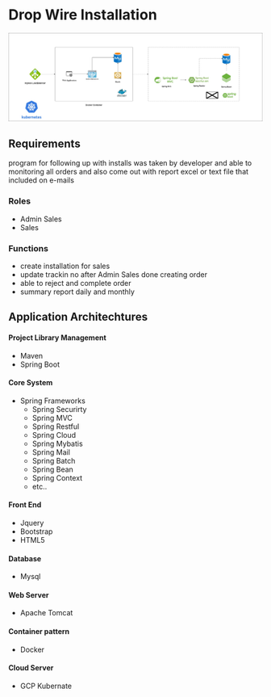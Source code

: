 # Drop Wire Installation
![alt text](https://github.com/ponddmj28/dwi-kubernate-gcp/blob/main/DWI-Kubernates.jpg?Draw=true)

## Requirements
program for following up with installs was taken by developer and able to monitoring all orders and also come out with report excel or text file that included on e-mails

### Roles
- Admin Sales
- Sales

### Functions
- create installation for sales
- update trackin no after Admin Sales done creating order
- able to reject and complete order
- summary report daily and monthly

## Application Architechtures
#### Project Library Management
  - Maven
  - Spring Boot
#### Core System
  - Spring Frameworks
    - Spring Securirty
    - Spring MVC
    - Spring Restful
    - Spring Cloud
    - Spring Mybatis
    - Spring Mail
    - Spring Batch
    - Spring Bean
    - Spring Context
    - etc..
#### Front End
  - Jquery
  - Bootstrap
  - HTML5
#### Database
  - Mysql
#### Web Server
  - Apache Tomcat
#### Container pattern
  - Docker
#### Cloud Server
  - GCP Kubernate

